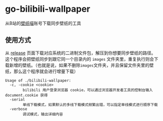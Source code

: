 # go-bilibili-wallpaper

从B站的[壁纸喵](https://space.bilibili.com/6823116)账号下载同步壁纸的工具

## 使用方式

从 [release](https://github.com/AyakuraYuki/go-bilibili-wallpaper/releases) 页面下载对应系统的二进制文件包，解压到你想要同步壁纸的路径。这个程序会把壁纸同步到跟它同一个目录内的 `images` 文件夹里，重复执行则会下载新增的壁纸。（也就是说，如果不删除`images`文件夹，并且保留文件夹里的壁纸，那么这个程序就会进行增量下载）

```text
Usage of ./bilibili-wallpaper:
  -c, -cookie <cookie>
        bilibili 用户登录浏览器 cookie，可以通过浏览器开发者工具的控制台输入 document.cookie 获得
  -serial
        单线下载模式，如果默认的多线下载模式频繁出错，可以指定单线模式进行顺序下载
  -verbose
        调试模式，输出详细内容
```
